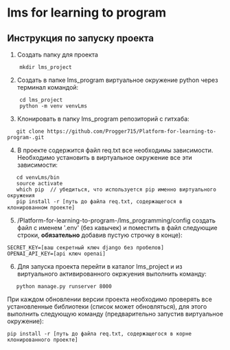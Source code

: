 # lms for learning to program

## Инструкция по запуску проекта

1. Создать папку для проекта

```
    mkdir lms_project
```

2. Создать в папке lms_program виртуальное окружение python через терминал
   командой:

```
    cd lms_project
    python -m venv venvLms
```

3. Клонировать в папку lms_program репозиторий с гитхаба:

```
   git clone https://github.com/Progger715/Platform-for-learning-to-program-.git
```

4. В проекте содержится файл req.txt все необходимы зависимости. Необходимо установить в виртуальное окружение
   все эти зависимости:

```
   cd venvLms/bin
   source activate
   which pip  // убедиться, что используется pip именно виртуального окружения 
   pip install -r [путь до файла req.txt, содержащегося в клонированном проекте]
```

5. /Platform-for-learning-to-program-/lms_programming/config создать файл с именем '.env' (без кавычек) и поместить в 
   файл следующие строки, **обязательно** добавив пустую строчку в конце):

```
SECRET_KEY=[ваш секретный ключ django без пробелов]
OPENAI_API_KEY=[api ключ openai]

```

6. Для запуска проекта перейти в каталог lms_project и из виртуального активированного окржуения
   выполнить команду:

```
   python manage.py runserver 8000
```

При каждом обновлении версии проекта необходимо проверять все установленные библиотеки (список может обновляться),
для этого выполнить следующую команду (предварительно запустив виртуальное окружение):

```
pip install -r [путь до файла req.txt, содержащегося в корне клонированного проекте]
```